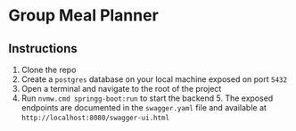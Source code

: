 # Group Meal Planner

## Instructions

1. Clone the repo
2. Create a `postgres` database on your local machine exposed on port `5432`
3. Open a terminal and navigate to the root of the project
4. Run `nvmw.cmd springg-boot:run` to start the backend
   5. The exposed endpoints are documented in the `swagger.yaml` file and available at `http://localhost:8080/swagger-ui.html`      

